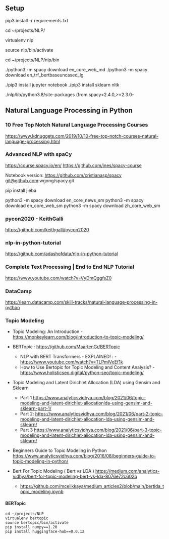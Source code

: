 

## Setup
pip3 install -r requirements.txt

cd ~/projects/NLP/

virtualenv nlp

source nlp/bin/activate

cd ~/projects/NLP/nlp/bin

./python3 -m spacy download en_core_web_md
./python3 -m spacy download en_trf_bertbaseuncased_lg

./pip3 install jupyter notebook
./pip3 install sklearn nltk


./nlp/lib/python3.8/site-packages (from spacy<2.4.0,>=2.3.0-



## Natural Language Processing in Python 

### 10 Free Top Notch Natural Language Processing Courses
https://www.kdnuggets.com/2019/10/10-free-top-notch-courses-natural-language-processing.html

### Advanced NLP with spaCy
https://course.spacy.io/en/
https://github.com/ines/spacy-course

Notebook version:
https://github.com/cristianasp/spacy
git@github.com:wgong/spacy.git

pip install jieba

python3 -m spacy download en_core_news_sm
python3 -m spacy download en_core_web_sm
python3 -m spacy download zh_core_web_sm

### pycon2020 - KeithGalli

https://github.com/keithgalli/pycon2020

### nlp-in-python-tutorial
https://github.com/adashofdata/nlp-in-python-tutorial


### Complete Text Processing | End to End NLP Tutorial 

https://www.youtube.com/watch?v=VyDmQggfsZ0

### DataCamp

https://learn.datacamp.com/skill-tracks/natural-language-processing-in-python


### Topic Modeling

- Topic Modeling: An Introduction - https://monkeylearn.com/blog/introduction-to-topic-modeling/
- BERTopic : https://github.com/MaartenGr/BERTopic
    - NLP with BERT Transformers - EXPLAINED! : - https://www.youtube.com/watch?v=TLPmlVeEf1k
    - How to Use Bertopic for Topic Modeling and Content Analysis? - https://www.holisticseo.digital/python-seo/topic-modeling/
- Topic Modeling and Latent Dirichlet Allocation (LDA) using Gensim and Sklearn
    - Part 1 https://www.analyticsvidhya.com/blog/2021/06/topic-modeling-and-latent-dirichlet-allocationlda-using-gensim-and-sklearn-part-1/
    - Part 2: https://www.analyticsvidhya.com/blog/2021/06/part-2-topic-modeling-and-latent-dirichlet-allocation-lda-using-gensim-and-sklearn/
    - Part 3 https://www.analyticsvidhya.com/blog/2021/06/part-3-topic-modeling-and-latent-dirichlet-allocation-lda-using-gensim-and-sklearn/

- Beginners Guide to Topic Modeling in Python https://www.analyticsvidhya.com/blog/2016/08/beginners-guide-to-topic-modeling-in-python/


- Bert For Topic Modeling ( Bert vs LDA ) https://medium.com/analytics-vidhya/bert-for-topic-modeling-bert-vs-lda-8076e72c602b
    - https://github.com/mcelikkaya/medium_articles2/blob/main/bertlda_topic_modeling.ipynb

#### BERTopic
```
cd ~/projects/NLP
virtualenv bertopic
source bertopic/bin/activate
pip install numpy==1.20
pip install huggingface-hub==0.0.12
```